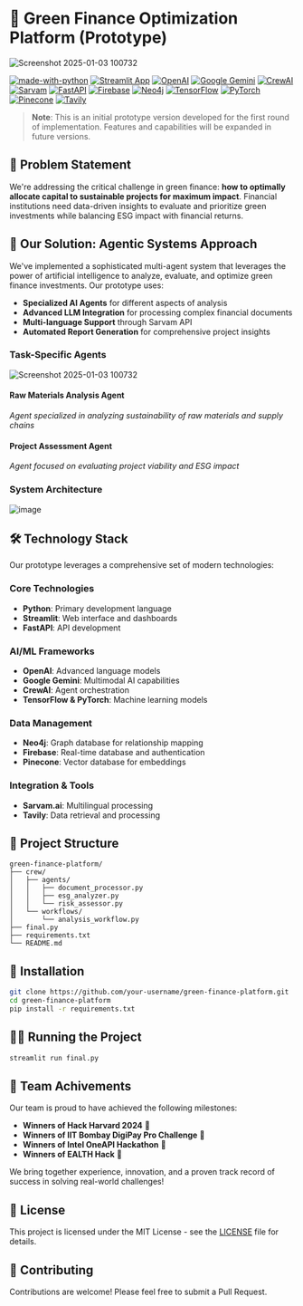 # 🌱 Green Finance Optimization Platform (Prototype)

![Screenshot 2025-01-03 100732](https://github.com/user-attachments/assets/a881278b-62a8-4710-bf6f-e1bd51ad7f95)


[![made-with-python](https://img.shields.io/badge/Made%20with-Python-1f425f.svg)](https://www.python.org/)
[![Streamlit App](https://static.streamlit.io/badges/streamlit_badge_black_white.svg)](https://streamlit.io)
[![OpenAI](https://img.shields.io/badge/OpenAI-412991.svg?logo=OpenAI&logoColor=white)](https://openai.com)
[![Google Gemini](https://img.shields.io/badge/Gemini-4285F4?logo=google&logoColor=white)](https://gemini.google.com)
[![CrewAI](https://img.shields.io/badge/CrewAI-FF6B6B.svg?logo=python&logoColor=white)](https://github.com/joaomdmoura/crewAI)
[![Sarvam](https://img.shields.io/badge/Sarvam_API-007ACC.svg?logo=api&logoColor=white)](https://sarvam.ai)
[![FastAPI](https://img.shields.io/badge/FastAPI-009688.svg?logo=fastapi&logoColor=white)](https://fastapi.tiangolo.com)
[![Firebase](https://img.shields.io/badge/Firebase-FFCA28.svg?logo=firebase&logoColor=black)](https://firebase.google.com)
[![Neo4j](https://img.shields.io/badge/Neo4j-008CC1.svg?logo=neo4j&logoColor=white)](https://neo4j.com)
[![TensorFlow](https://img.shields.io/badge/TensorFlow-FF6F00.svg?logo=tensorflow&logoColor=white)](https://tensorflow.org)
[![PyTorch](https://img.shields.io/badge/PyTorch-EE4C2C.svg?logo=pytorch&logoColor=white)](https://pytorch.org)
[![Pinecone](https://img.shields.io/badge/Pinecone-000000.svg?logo=pinecone&logoColor=white)](https://www.pinecone.io)
[![Tavily](https://img.shields.io/badge/Tavily-5B21B6.svg?logo=data:image/png;base64,&logoColor=white)](https://tavily.com)

> **Note**: This is an initial prototype version developed for the first round of implementation. Features and capabilities will be expanded in future versions.

## 🎯 Problem Statement

We're addressing the critical challenge in green finance: **how to optimally allocate capital to sustainable projects for maximum impact**. Financial institutions need data-driven insights to evaluate and prioritize green investments while balancing ESG impact with financial returns.

## 🤖 Our Solution: Agentic Systems Approach

We've implemented a sophisticated multi-agent system that leverages the power of artificial intelligence to analyze, evaluate, and optimize green finance investments. Our prototype uses:

- **Specialized AI Agents** for different aspects of analysis
- **Advanced LLM Integration** for processing complex financial documents
- **Multi-language Support** through Sarvam API
- **Automated Report Generation** for comprehensive project insights

### Task-Specific Agents

![Screenshot 2025-01-03 100732](https://github.com/user-attachments/assets/f459bf31-5420-4948-92a5-621e6ef75eb9)
#### Raw Materials Analysis Agent

*Agent specialized in analyzing sustainability of raw materials and supply chains*

#### Project Assessment Agent

*Agent focused on evaluating project viability and ESG impact*

### System Architecture

![image](https://github.com/user-attachments/assets/e776c302-a819-4e8c-87c6-0454d6471e14)

## 🛠️ Technology Stack

Our prototype leverages a comprehensive set of modern technologies:

### Core Technologies
- **Python**: Primary development language
- **Streamlit**: Web interface and dashboards
- **FastAPI**: API development

### AI/ML Frameworks
- **OpenAI**: Advanced language models
- **Google Gemini**: Multimodal AI capabilities
- **CrewAI**: Agent orchestration
- **TensorFlow & PyTorch**: Machine learning models

### Data Management
- **Neo4j**: Graph database for relationship mapping
- **Firebase**: Real-time database and authentication
- **Pinecone**: Vector database for embeddings

### Integration & Tools
- **Sarvam.ai**: Multilingual processing
- **Tavily**: Data retrieval and processing

## 📂 Project Structure

```
green-finance-platform/
├── crew/
│   ├── agents/
│   │   ├── document_processor.py
│   │   ├── esg_analyzer.py
│   │   └── risk_assessor.py
│   └── workflows/
│       └── analysis_workflow.py
├── final.py
├── requirements.txt
└── README.md
```

## 🔧 Installation

```bash
git clone https://github.com/your-username/green-finance-platform.git
cd green-finance-platform
pip install -r requirements.txt
```

## 🏃‍♂️ Running the Project

```bash
streamlit run final.py
```

## 👥 Team Achivements

Our team is proud to have achieved the following milestones:


- **Winners of Hack Harvard 2024** 🎉  
- **Winners of IIT Bombay DigiPay Pro Challenge** 🏅  
- **Winners of Intel OneAPI Hackathon** 🥇  
- **Winners of EALTH Hack** 🚀  

We bring together experience, innovation, and a proven track record of success in solving real-world challenges!

## 📄 License

This project is licensed under the MIT License - see the [LICENSE](LICENSE) file for details.

## 🤝 Contributing

Contributions are welcome! Please feel free to submit a Pull Request.
